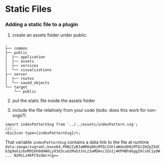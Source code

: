# Static Files

### Adding a static file to a plugin
1. create an assets folder under public:

```
.
├── common
├── public
│  ├── application
│  ├── assets
│  ├── services
│  └── visualizations
├── server
│  ├── routes
│  └── saved_objects
└── target
    └── public

```

2. put the static file inside the assets folder

3. include the file relatively from your code (todo: does this work for non-svgs?)

```
import indexPatternSvg from '../../assets/indexPattern.svg';
///...
<EuiIcon type={indexPatternSvg}/>;
```

That variable ```indexPatternSvg``` contains a data link to the file at runtime ```data:image/svg+xml;base64,PHN2ZyB3aWR0aD0iMTQiIGhlaWdodD0iMTQiIHZpZXdCb3g9eG1sbnM9Imh0dHA6Ly93d3cudzMub3JnLzIwMDAvc3ZnIj4KPHBhdGggZmlsbC1ydW ... NzMiLz4KPC9zdmc+Cg==```


